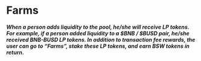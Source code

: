 # Farms

_**When a person adds liquidity to the pool, he/she will receive LP tokens. For example, if a person added liquidity to a $BNB / $BUSD pair, he/she received BNB-BUSD LP tokens. In addition to transaction fee rewards, the user can go to “Farms”, stake these LP tokens, and earn BSW tokens in return.**_
